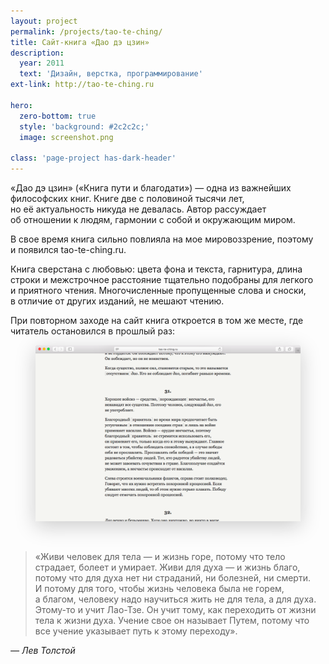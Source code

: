 ```yaml
---
layout: project
permalink: /projects/tao-te-ching/
title: Сайт-книга «Дао дэ цзин»
description:
  year: 2011
  text: 'Дизайн, верстка, программирование'
ext-link: http://tao-te-ching.ru

hero:
  zero-bottom: true
  style: 'background: #2c2c2c;'
  image: screenshot.png

class: 'page-project has-dark-header'
---
```


«Дао дэ цзин» («Книга пути и благодати») — одна из важнейших философских книг. Книге две с половиной тысячи лет, но её актуальность никуда не девалась. Автор рассуждает об отношении к людям, гармонии с собой и окружающим миром.

В свое время книга сильно повлияла на мое мировоззрение, поэтому и появился tao-te-ching.ru.

Книга сверстана с любовью: цвета фона и текста, гарнитура, длина строки и межстрочное расстояние тщательно подобраны для легкого и приятного чтения. Многочисленные пропущенные слова и сноски, в отличие от других изданий, не мешают чтению.

При повторном заходе на сайт книга откроется в том же месте, где читатель остановился в прошлый раз:

<figure class="figure--wide">
  <img src="/i/projects/tao-te-ching/scroll.png" style="box-shadow: 0 8px 30px #ccc;" alt="Дао дэ цзин">
</figure>
 
<br>

<blockquote>
  «Живи человек для тела — и жизнь горе, потому что тело страдает, болеет и умирает. Живи для духа — и жизнь благо, потому что для духа нет ни страданий, ни болезней, ни смерти. И потому для того, чтобы жизнь человека была не горем, а благом, человеку надо научиться жить не для тела, а для духа. Этому-то и учит Лао-Тзе. Он учит тому, как переходить от жизни тела к жизни духа. Учение свое он называет Путем, потому что все учение указывает путь к этому переходу».
</blockquote>

<p class="cite-wrapper"><cite>— Лев Толстой</cite></p>


